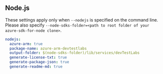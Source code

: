 ## Node.js

These settings apply only when `--nodejs` is specified on the command line.
Please also specify `--node-sdks-folder=<path to root folder of your azure-sdk-for-node clone>`.

``` yaml $(nodejs)
nodejs:
  azure-arm: true
  package-name: azure-arm-devtestlabs
  output-folder: $(node-sdks-folder)/lib/services/devTestLabs
  generate-license-txt: true
  generate-package-json: true
  generate-readme-md: true
```
